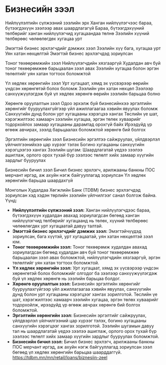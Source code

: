 # Бизнесийн зээл
Нийлүүлэлтийн сүлжээний зээлийн эрх
Ханган нийлүүлэгчээс бараа, бүтээгдэхүүн зээлээр авах шаардлагагүй
Бараа, бүтээгдэхүүний төлбөрийг ханган нийлүүлэгчид хугацаандаа төлнө
Зээлийн хүүний төлбөрөөс чөлөөлөгдөх хугацаа урт

Эмэгтэй бизнес эрхлэгчдийг дэмжих зээл
Зээлийн хүү бага, хугацаа урт
Уян хатан нөхцөлтэй
Эмэгтэй бизнес эрхлэгчдэд зориулсан

Тоног төхөөрөмжийн зээл
Нийлүүлэгчдийн хязгааргүй
Худалдан авч буй тоног төхөөрөмжөө барьцаалан зээл авах
Зээлийн хугацаа болон эргэн төлөлтийг уян хатан тогтоох боломжтой

Үл хөдлөх хөрөнгийн зээл
Урт хугацаат, хямд эх үүсвэрээр өөрийн үндсэн хөрөнгөтэй болох боломж
Зээлийн уян хатан нөхцөл
Зээлээр санхүүжүүлэгдэж буй үл хөдлөх хөрөнгө өөрийн зээлийн барьцаа болно

Хөрөнгө оруулалтын зээл
Одоо эрхэлж буй бизнесийнхээ эргэлтийн хөрөнгийг бууруулахгүйгээр үйл ажиллагаагаа хэвийн явуулах боломж
Санхүүгийн дунд болон урт хугацааны хэрэгцээ хангах
Төслийн үе шат, хэрэгжилтээс хамаарч зээлийн хугацаа, эргэн төлөх хуваарийг тодорхойлох замаар хугацааны дарамтад орохгүй байх
Ирээдүйд үр өгөөж авчирах, зээлд барьцаалах боломжтой хөрөнгө бий болгох

Эргэлтийн хөрөнгийн зээл
Бизнесийн эргэлтээ сайжруулах, үйлдвэрлэл үйлчилгээнийхээ цар хүрээг тэлэх
Богино хугацааны санхүүгийн хэрэгцээгээ хангах
Зээлийн шугам: Шаардлагатай үедээ зээлээ ашиглаж, орлого орох тухай бүр зээлээс төлөлт хийх замаар хүүгийн зардлыг бууруулах

Бизнесийн бичил зээл
Бичил бизнес эрхлэгч, арилжааны банкны ПОС  мерчант иргэд, аж ахуйн нэгж байгууллагад зориулсан
Үл хөдлөх хөрөнгийн барьцаа шаардахгүй


Монголын Худалдаа Хөгжлийн Банк (ТDBM) бизнес эрхлэгчдэд зориулсан хэд хэдэн төрлийн зээлийн үйлчилгээг санал болгож байна. Үүнд:

*   **Нийлүүлэлтийн сүлжээний зээл:** Ханган нийлүүлэгчдээс бараа, бүтээгдэхүүн худалдан авахад зориулагдсан бөгөөд ханган нийлүүлэгчид төлбөрийг хугацаанд нь төлөх, хүүний төлбөрөөс чөлөөлөгдөх урт хугацаатай давуу талтай.
*   **Эмэгтэй бизнес эрхлэгчдийг дэмжих зээл:** Эмэгтэйчүүдэд зориулсан, бага хүүтэй, урт хугацаатай, уян хатан нөхцөлтэй зээл юм.
*   **Тоног төхөөрөмжийн зээл:** Тоног төхөөрөмж худалдан авахад зориулагдсан бөгөөд худалдан авч буй тоног төхөөрөмжөө барьцаалан зээл авах боломжтой, нийлүүлэгчдийн хязгааргүй, эргэн төлөлтийг уян хатан тогтоох боломжтой.
*   **Үл хөдлөх хөрөнгийн зээл:** Урт хугацаат, хямд эх үүсвэрээр үндсэн хөрөнгөтэй болох боломжийг олгодог ба зээлээр санхүүжүүлэгдэж буй үл хөдлөх хөрөнгө нь зээлийн барьцаа болдог.
*   **Хөрөнгө оруулалтын зээл:** Бизнесийн эргэлтийн хөрөнгийг бууруулахгүйгээр үйл ажиллагаагаа хэвийн явуулах, санхүүгийн дунд болон урт хугацааны хэрэгцээг хангах зорилготой. Төслийн үе шат, хэрэгжилтээс хамаарч зээлийн хугацаа, эргэн төлөх хуваарийг тодорхойлж, ирээдүйд үр өгөөж авчрах хөрөнгө бий болгох боломжтой.
*   **Эргэлтийн хөрөнгийн зээл:** Бизнесийн эргэлтийг сайжруулах, үйлдвэрлэл үйлчилгээний цар хүрээг тэлэх, богино хугацааны санхүүгийн хэрэгцээг хангах зорилготой. Зээлийн шугамын давуу тал нь шаардлагатай үедээ зээлээ ашиглаж, орлого орох тухай бүр зээлээс төлөлт хийх замаар хүүгийн зардлыг бууруулах боломжтой.
*   **Бизнесийн бичил зээл:** Бичил бизнес эрхлэгч, арилжааны банкны ПОС мерчант иргэд, аж ахуйн нэгж байгууллагад зориулсан зээл бөгөөд үл хөдлөх хөрөнгийн барьцаа шаарддаггүй.
https://tdbm.mn/mn/retail/loans/biznesiin-zeel